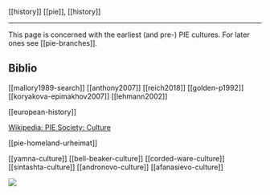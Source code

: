 [[history]]
[[pie]], [[history]]

---

This page is concerned with the earliest (and pre-) PIE cultures. For later ones see [[pie-branches]].

## Biblio
[[mallory1989-search]]
[[anthony2007]]
[[reich2018]]
[[golden-p1992]]
[[koryakova-epimakhov2007]]
[[lehmann2002]]

[[european-history]]




[Wikipedia: PIE Society: Culture](https://en.wikipedia.org/wiki/Proto-Indo-European_society#Chronology)



[[pie-homeland-urheimat]]

[[yamna-culture]]
[[bell-beaker-culture]]
[[corded-ware-culture]]
[[sintashta-culture]]
[[andronovo-culture]]
[[afanasievo-culture]]


![](a/290860.jpg)
